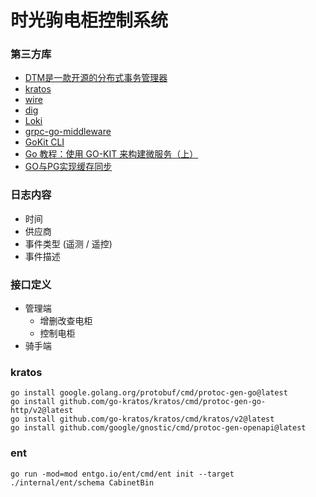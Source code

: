 # 时光驹电柜控制系统

### 第三方库
- [DTM是一款开源的分布式事务管理器](https://www.dtm.pub/guide/start.html)
- [kratos](https://go-kratos.dev/docs)
- [wire](https://zhuanlan.zhihu.com/p/399101012)
- [dig](https://darjun.github.io/2020/02/22/godailylib/dig/)
- [Loki](https://github.com/grafana/loki)
- [grpc-go-middleware](https://www.cnblogs.com/FireworksEasyCool/p/12750339.html)
- [GoKit CLI](https://github.com/GrantZheng/kit/blob/master/README_zh.md)
- [Go 教程：使用 GO-KIT 来构建微服务（上）](https://learnku.com/go/t/36923)
- [GO与PG实现缓存同步](https://pigsty.cc/zh/blog/2017/08/03/go%E4%B8%8Epg%E5%AE%9E%E7%8E%B0%E7%BC%93%E5%AD%98%E5%90%8C%E6%AD%A5/)

### 日志内容
- 时间
- 供应商
- 事件类型 (遥测 / 遥控)
- 事件描述

### 接口定义
- 管理端
  - 增删改查电柜
  - 控制电柜
- 骑手端

### kratos
```shell
go install google.golang.org/protobuf/cmd/protoc-gen-go@latest
go install github.com/go-kratos/kratos/cmd/protoc-gen-go-http/v2@latest
go install github.com/go-kratos/kratos/cmd/kratos/v2@latest
go install github.com/google/gnostic/cmd/protoc-gen-openapi@latest
```

### ent
```shell
go run -mod=mod entgo.io/ent/cmd/ent init --target ./internal/ent/schema CabinetBin

```
